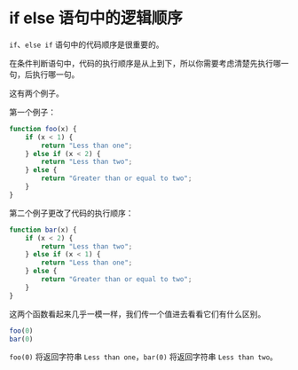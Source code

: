 # if else 语句中的逻辑顺序

`if`、`else if` 语句中的代码顺序是很重要的。

在条件判断语句中，代码的执行顺序是从上到下，所以你需要考虑清楚先执行哪一句，后执行哪一句。

这有两个例子。

第一个例子：

```javascript
function foo(x) {
    if (x < 1) {
        return "Less than one";
    } else if (x < 2) {
        return "Less than two";
    } else {
        return "Greater than or equal to two";
    }
}
```

第二个例子更改了代码的执行顺序：

```javascript
function bar(x) {
    if (x < 2) {
        return "Less than two";
    } else if (x < 1) {
        return "Less than one";
    } else {
        return "Greater than or equal to two";
    }
}
```

这两个函数看起来几乎一模一样，我们传一个值进去看看它们有什么区别。

```javascript
foo(0)
bar(0)
```

`foo(0)` 将返回字符串 `Less than one`，`bar(0)` 将返回字符串 `Less than two`。